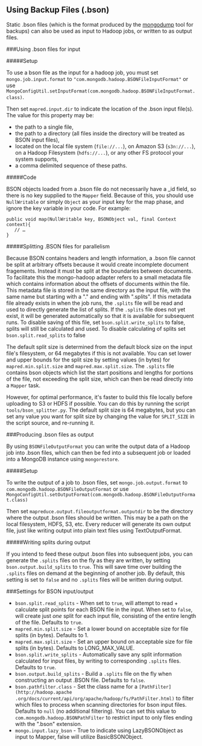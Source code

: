 ## Using Backup Files (.bson)

Static .bson files (which is the format produced by the [mongodump](http://docs.mongodb.org/manual/reference/program/mongodump/) tool for 
backups) can also be used as input to Hadoop jobs, or written to as output files.

###Using .bson files for input

#####Setup

To use a bson file as the input for a hadoop job, you must set `mongo.job.input.format` to `"com.mongodb.hadoop.BSONFileInputFormat"` or 
use `MongoConfigUtil.setInputFormat(com.mongodb.hadoop.BSONFileInputFormat.class)`.

Then set `mapred.input.dir` to indicate the location of the .bson input file(s). The value for this property may be:

* the path to a single file,
* the path to a directory (all files inside the directory will be treated as BSON input files), 
* located on the local file system (`file://...`), on Amazon S3 (`s3n://...`), on a Hadoop Filesystem (`hdfs://...`), or any other FS 
protocol your system supports,
* a comma delimited sequence of these paths.

#####Code

BSON objects loaded from a .bson file do not necessarily have a _id field, so there is no key supplied to the `Mapper` field. Because of 
this, you should use `NullWritable` or simply `Object` as your input key for the map phase, and ignore the key variable in your code. 
For example:

	public void map(NullWritable key, BSONObject val, final Context context){
	   // …
	}

#####Splitting .BSON files for parallelism

Because BSON contains headers and length information, a .bson file cannot be split at arbitrary offsets because it would create incomplete 
document fragements. Instead it must be split at the boundaries between documents. To facilitate this the mongo-hadoop adapter refers to a 
small metadata file which contains information about the offsets of documents within the file. This metadata file is stored in the same 
directory as the input file, with the same name but starting with a "." and ending with ".splits". If this metadata file already exists in 
when the job runs, the `.splits` file will be read and used to directly generate the list of splits. If the `.splits` file does not yet 
exist, it will be generated automatically so that it is available for subsequent runs. To disable saving of this file, set 
`bson.split.write_splits` to false, splits will still be calculated and used.  To disable calculating of splits set 
`bson.split.read_splits` to false

The default split size is determined from the default block size on the input file's filesystem, or 64 megabytes if this is not available. 
You can set lower and upper bounds for the split size by setting values (in bytes) for `mapred.min.split.size` and `mapred.max.split.size`.
The `.splits` file contains bson objects which list the start positions and lengths for portions of the file, not exceeding the split size, 
which can then be read directly into a `Mapper` task. 

However, for optimal performance, it's faster to build this file locally before uploading to S3 or HDFS if possible. You can do this by 
running the script `tools/bson_splitter.py`. The default split size is 64 megabytes, but you can set any value you want for split size by 
changing the value for `SPLIT_SIZE` in the script source, and re-running it.

 
###Producing .bson files as output

By using `BSONFileOutputFormat` you can write the output data of a Hadoop job into .bson files, which can then be fed into a subsequent 
job or loaded into a MongoDB instance using `mongorestore`.

#####Setup

To write the output of a job to .bson files, set `mongo.job.output.format` to `com.mongodb.hadoop.BSONFileOutputFormat` or use 
`MongoConfigUtil.setOutputFormat(com.mongodb.hadoop.BSONFileOutputFormat.class)`

Then set `mapreduce.output.fileoutputformat.outputdir` to be the directory where the output .bson files should be written. This may be a
 path on the local filesystem, HDFS, S3, etc.  Every reducer will generate its own output file, just like writing output into plain text 
 files using TextOutputFormat.

#####Writing splits during output

If you intend to feed these output .bson files into subsequent jobs, you can generate the `.splits` files on the fly as they are 
written, by setting `bson.output.build_splits` to `true`. This will save time over building the `.splits` files on demand at the 
beginning of another job. By default, this setting is set to `false` and no `.splits` files will be written during output.

###Settings for BSON input/output

* `bson.split.read_splits` - When set to `true`, will attempt to read + calculate split points for each BSON file in the input. When set 
to `false`, will create just *one* split for each input file, consisting of the entire length of the file. Defaults to `true`.
* `mapred.min.split.size` - Set a lower bound on acceptable size for file splits (in bytes). Defaults to 1.
* `mapred.max.split.size` - Set an upper bound on acceptable size for file splits (in bytes). Defaults to LONG_MAX_VALUE.
* `bson.split.write_splits` - Automatically save any split information calculated for input files, 
by writing to corresponding `.splits` files. Defaults to `true`.
* `bson.output.build_splits` - Build a `.splits` file on the fly when constructing an output .BSON file. Defaults to `false`.
* `bson.pathfilter.class` - Set the class name for a `[PathFilter](http://hadoop.apache
.org/docs/current/api/org/apache/hadoop/fs/PathFilter.html)` to filter which files to process when scanning directories for bson input 
files. Defaults to `null` (no additional filtering). You can set this value to `com.mongodb.hadoop.BSONPathFilter` to restrict input to 
only files ending with the ".bson" extension.
* `mongo.input.lazy_bson` - True to indicate using LazyBSONObject as input to Mapper, false will utilize BasicBSONObject.
